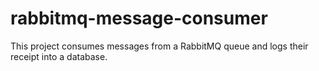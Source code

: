 # rabbitmq-message-consumer
This project consumes messages from a RabbitMQ queue and logs their receipt into a database.
